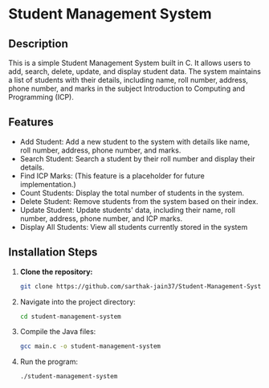 # Student Management System

## Description

This is a simple Student Management System built in C. It allows users to add, search, delete, update, and display student data. The system maintains a list of students with their details, including name, roll number, address, phone number, and marks in the subject Introduction to Computing and Programming (ICP).
## Features

- Add Student: Add a new student to the system with details like name, roll number, address, phone number, and marks.
- Search Student: Search a student by their roll number and display their details.
- Find ICP Marks: (This feature is a placeholder for future implementation.)
- Count Students: Display the total number of students in the system.
- Delete Student: Remove students from the system based on their index.
- Update Student: Update students' data, including their name, roll number, address, phone number, and ICP marks.
- Display All Students: View all students currently stored in the system

## Installation Steps

1. **Clone the repository:**
   ```bash
   git clone https://github.com/sarthak-jain37/Student-Management-System.git

2. Navigate into the project directory:
   ```bash
   cd student-management-system

3. Compile the Java files:
   ```bash
   gcc main.c -o student-management-system
   
4. Run the program:
   ```bash
   ./student-management-system
  
